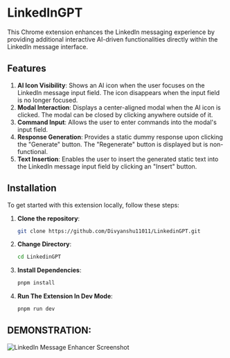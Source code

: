# LinkedInGPT

This Chrome extension enhances the LinkedIn messaging experience by providing additional interactive AI-driven functionalities directly within the LinkedIn message interface.

## Features

1. **AI Icon Visibility**: Shows an AI icon when the user focuses on the LinkedIn message input field. The icon disappears when the input field is no longer focused.
2. **Modal Interaction**: Displays a center-aligned modal when the AI icon is clicked. The modal can be closed by clicking anywhere outside of it.
3. **Command Input**: Allows the user to enter commands into the modal's input field.
4. **Response Generation**: Provides a static dummy response upon clicking the "Generate" button. The "Regenerate" button is displayed but is non-functional.
5. **Text Insertion**: Enables the user to insert the generated static text into the LinkedIn message input field by clicking an "Insert" button.

## Installation

To get started with this extension locally, follow these steps:

1. **Clone the repository**:
   ```bash
   git clone https://github.com/Divyanshu11011/LinkedinGPT.git
   ```
2. **Change Directory**:
   ```bash
   cd LinkedinGPT
   ```
3. **Install Dependencies**:
   ```bash
   pnpm install
   ```
4. **Run The Extension In Dev Mode**:
   ```bash
   pnpm run dev
   ```

## DEMONSTRATION: 
![LinkedIn Message Enhancer Screenshot](https://github.com/Divyanshu11011/LinkedinGPT/assets/93030810/468d6b9b-0974-43ae-b9b1-ae1c7374ea45)

